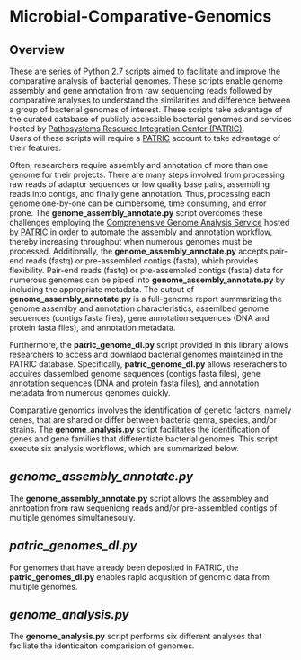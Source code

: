 # Microbial-Comparative-Genomics

## Overview
These are series of Python 2.7 scripts aimed to facilitate and improve the comparative analysis of bacterial genomes.
These scripts enable genome assembly and gene annotation from raw sequencing reads followed by comparative analyses to understand the similarities and difference between a group of bacterial genomes of interest.
These scripts take advantage of the curated database of publicly accessible bacterial genomes and services hosted by [Pathosystems Resource Integration Center (PATRIC)](https://www.patricbrc.org/).  
Users of these scripts will require a [PATRIC](https://www.patricbrc.org/) account to take advantage of their features.

Often, researchers require assembly and annotation of more than one genome for their projects.
There are many steps involved from processing raw reads of adaptor sequences or low quality base pairs, assembling reads into contigs, and finally gene annotation.
Thus, processing each genome one-by-one can be cumbersome, time consuming, and error prone.
The **genome_assembly_annotate.py** script overcomes these challenges employing the [Comprehensive Genome Analysis Service](https://docs.patricbrc.org/user_guides/services/comprehensive_genome_analysis_service.html) hosted by [PATRIC](https://www.patricbrc.org/) in order to automate the assembly and annotation workflow, thereby increasing throughput when numerous genomes must be processed.
Additionally, the **genome_assembly_annotate.py** accepts pair-end reads (fastq) or pre-assembled contigs (fasta), which provides flexibility.
Pair-end reads (fastq) or pre-assembled contigs (fasta) data for numerous genomes can be piped into **genome_assembly_annotate.py** by including the appropriate metadata.
The output of **genome_assembly_annotate.py** is a full-genome report summarizing the genome assemlby and annotation characteristics, assemlbed genome sequences (contigs fasta files), gene annotation sequences (DNA and protein fasta files), and annotation metadata.

Furthermore, the **patric_genome_dl.py** script provided in this library allows researchers to access and downlaod bacterial genomes maintained in the PATRIC database.  Specifically, **patric_genome_dl.py** allows reserachers to acquires dassemlbed genome sequences (contigs fasta files), gene annotation sequences (DNA and protein fasta files), and annotation metadata from numerous genomes quickly.

Comparative genomics involves the identification of genetic factors, namely genes, that are shared or differ between bacteria genra, species, and/or strains.
The **genome_analysis.py** script facilitates the identification of genes and gene families that differentiate bacterial genomes.  This script execute six analysis workflows, which are summarized below.

## *genome_assembly_annotate.py*

The **genome_assembly_annotate.py** script allows the assembley and anntoation from raw sequenicng reads and/or pre-assembled contigs of multiple genomes simultanesouly.

## *patric_genomes_dl.py*

For genomes that have already been deposited in PATRIC, the **patric_genomes_dl.py** enables rapid acqusition of genomic data from multiple genomes.

## *genome_analysis.py*

The **genome_analysis.py** script performs six different analyses that faciliate the identicaiton comparision of genomes.

